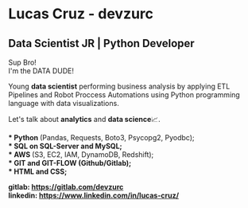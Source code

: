 # Lucas Cruz - devzurc

## Data Scientist JR | Python Developer

<p>
  Sup Bro!<br>
  I'm the DATA DUDE!
</p
>
<p>
  Young <b>data scientist</b> performing business analysis by applying ETL Pipelines and Robot Proccess Automations using Python programming language with data visualizations.
</p>
<p>
  Let's talk about <b>analytics</b> and <b>data science</b>📈.
</p>
<p>
  <b>* Python </b>(Pandas, Requests, Boto3, Psycopg2, Pyodbc);<br>
  <b>* SQL on SQL-Server and MySQL;</b><br>
  <b>* AWS </b>(S3, EC2, IAM, DynamoDB, Redshift);<br>
  <b>* GIT and GIT-FLOW (Github/Gitlab);<br>
  <b>* HTML and CSS;</b><br> 
</p>
  
<b>gitlab: https://gitlab.com/devzurc</b><br>
<b>linkedin: https://www.linkedin.com/in/lucas-cruz/</b>


  
  
